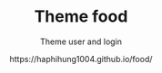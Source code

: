 

<h1 align="center">Theme food</h1>
<p align="center">Theme user and login</p>
<p align="center">https://haphihung1004.github.io/food/</p>

